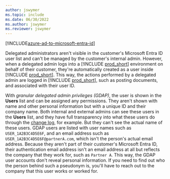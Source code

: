 ```yaml
---
author: jswymer
ms.topic: include
ms.date: 06/30/2022
ms.author: jswymer
ms.reviewer: jswymer
---
```


[!INCLUDE[azure-ad-to-microsoft-entra-id](~/../shared-content/shared/azure-ad-to-microsoft-entra-id.md)]

Delegated administrators aren't visible in the customer's Microsoft Entra ID user list and can't be managed by the customer's internal admin. However, when a delegated admin logs into a [!INCLUDE [prod_short](prod_short.md)] environment on behalf of their customer, they're automatically created as a user inside [!INCLUDE [prod_short](prod_short.md)]. This way, the actions performed by a delegated admin are logged in [!INCLUDE [prod_short](prod_short.md)], such as posting documents, and associated with their user ID.  

With *granular delegated admin privileges (GDAP)*, the user is shown in the **Users** list and can be assigned any permissions. They aren't shown with name and other personal information but with a unique ID and their company name. Both internal and external admins can see these users in the **Users** list, and they have full transparency into what these users do through the [change log](/dynamics365/business-central/across-log-changes), for example. But they can't see the actual name of these users. GDAP users are listed with user names such as `USER_1A2B3C4D5E6F`, and an email address such as `USER_1A2B3C4D5E6F@partnerA.com`, which isn't the person's actual email address. Because they aren't part of their customer's Microsoft Entra ID, their authentication email address isn't an email address at all but reflects the company that they work for, such as `Partner A`. This way, the GDAP user accounts don't reveal personal information. If you need to find out who the person behind such a pseudonym is, you'll have to reach out to the company that this user works or worked for.  
